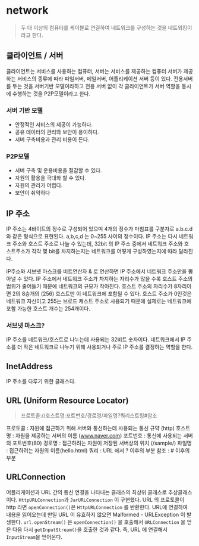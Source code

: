 # network
> 두 대 이상의 컴퓨터를 케이블로 연결하여 네트워크를 구성하는 것을 네트워킹이라고 한다.

## 클라이언트 / 서버
클라이언트는 서비스를 사용하는 컴퓨터, 서버는 서비스를 제공하는 컴퓨터
서버가 제공하는 서비스의 종류에 따라 파일서버, 메일서버, 어플리케이션 서버 등이 있다. 
전용서버를 두는 것을 서버기반 모델이라하고 전용 서버 없이 각 클라이언트가 서버 역할을 동시에 수행하는 것을 P2P모델이라고 한다.

### 서버 기반 모델
- 안정적인 서비스의 제공이 가능하다.
- 공유 데이터의 관리와 보안이 용이하다.
- 서버 구축비용과 관리 비용이 든다.

### P2P모델
- 서버 구축 및 운용비용을 절감할 수 있다.
- 자원의 활용을 극대화 할 수 있다.
- 자원의 관리가 어렵다.
- 보안이 취약하다

## IP 주소
IP 주소는 4바이트의 정수로 구성되어 있으며 4개의 정수가 마침표를 구분자로 a.b.c.d 와 같은 형식으로 표현된다.
a,b,c,d 는 0~255 사이의 정수이다. IP 주소는 다시 네트워크 주소와 호스트 주소로 나눌 수 있는데, 32bit 의 IP 주소 중에서 
네트워크 주소와 호스트주소가 각각 몇 bit를 차지하는지는 네트워크를 어떻게 구성하였는지에 따라 달라진다.

IP주소와 서브넷 마스크를 비트연산자 & 로 연산하면 IP 주소에서 네트워크 주소만을 뽑아낼 수 있다.
IP 주소에서 네트워크 주소가 차지하는 자리수가 많을 수록 호스트 주소의 범위가 줄어들기 때문에 네트워크의 규모가 작아진다.
호스트 주소의 자리수가 8자리이면 2의 8승개의 (256) 호스트만 이 네트워크에 포함될 수 있다.
호스트 주소가 0인것은 네트워크 자신이고 255는 브로드 캐스트 주소로 사용되기 때문에 실제로는 네트워크에 포함 가능한 호스트 개수는 254개이다.

### 서브넷 마스크?
IP 주소를 네트워크/호스트로 나누는데 사용되는 32비트 숫자이다.
네트워크에서 IP 주소를 더 작은 네트워크로 나누기 위해 사용되거나 주로 IP 주소를 결정하는 역할을 한다.

## InetAddress
IP 주소를 다루기 위한 클래스다. 

## URL (Uniform Resource Locator)
> 프로토콜://호스트명:포트번호/경로명/파일명?쿼리스트링#참조

프로토콜 : 자원에 접근하기 위해 서버와 통신하는데 사용되는 통신 규약 (http)
호스트명 : 자원을 제공하는 서버의 이름 (www.naver.com)
포트번호 : 통신에 사용되는 서버의 포트번호(80)
경로명 : 접근하려는 자원이 저장된 서버상의 위치 (/sample/)
파일명 : 접근하려는 자원의 이름(hello.html)
쿼리 : URL 에서 ? 이후의 부분
참조 : # 이후의 부분

## URLConnection
어플리케이션과 URL 간의 통신 연결을 나타내는 클래스의 최상위 클래스로 추상클래스이다.
`HttpURLConnection`과 `JarURLConnection` 이 구현했다.
URL 의 프로토콜이 http 라면 `openConnection()`은 `HttpURLConnection` 를 반환한다.
URL에 연결하여 내용을 읽어오는데 만일 URL 이 유효하지 않으면 Malformed - URLException 이 발생한다.
`url.openStream()` 은  `openConnection()` 을 호출해서 `URLConnection` 을 얻은 다음 다시 `getInputStream()`을 호출한 것과 같다.
즉, URL 에 연결해서 `InputStream`을 얻어온다.